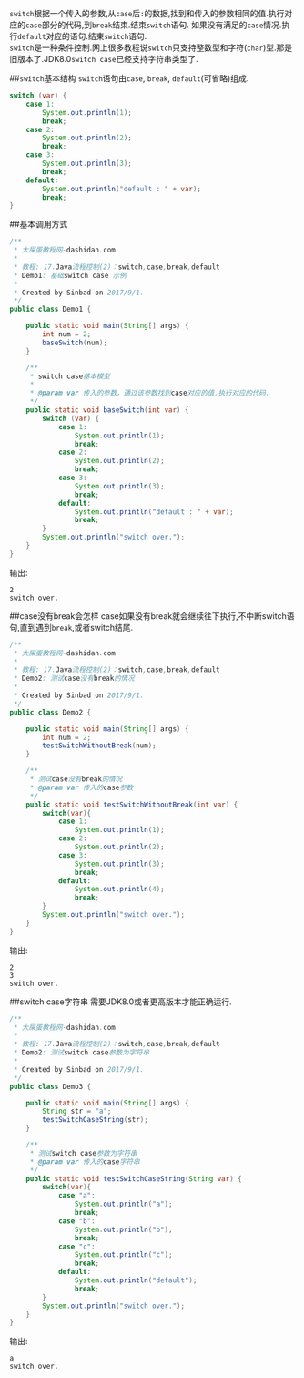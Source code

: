 `switch`根据一个传入的参数,从`case`后`:`的数据,找到和传入的参数相同的值.执行对应的`case`部分的代码,到`break`结束.结束`switch`语句. 
如果没有满足的`case`情况.执行`default`对应的语句.结束`switch`语句.    
`switch`是一种条件控制.网上很多教程说`switch`只支持整数型和字符(`char`)型.那是旧版本了.JDK8.0`switch case`已经支持字符串类型了.

##`switch`基本结构
`switch`语句由`case`, `break`, `default`(可省略)组成.
```java
switch (var) {
	case 1:
		System.out.println(1);
		break;
	case 2:
		System.out.println(2);
		break;
	case 3:
		System.out.println(3);
		break;
	default:
		System.out.println("default : " + var);
		break;
}
```
	
##基本调用方式
```java
/**
 * 大屎蛋教程网-dashidan.com
 *
 * 教程: 17.Java流程控制(2)：switch,case,break,default
 * Demo1: 基础switch case 示例
 *
 * Created by Sinbad on 2017/9/1.
 */
public class Demo1 {

    public static void main(String[] args) {
        int num = 2;
        baseSwitch(num);
    }

    /**
     * switch case基本模型
     *
     * @param var 传入的参数，通过该参数找到case对应的值,执行对应的代码.
     */
    public static void baseSwitch(int var) {
        switch (var) {
            case 1:
                System.out.println(1);
                break;
            case 2:
                System.out.println(2);
                break;
            case 3:
                System.out.println(3);
                break;
            default:
                System.out.println("default : " + var);
                break;
        }
        System.out.println("switch over.");
    }
}

```
输出:
	
	2
	switch over.
	
##case没有break会怎样
case如果没有break就会继续往下执行,不中断switch语句,直到遇到`break`,或者switch结尾.
```java
/**
 * 大屎蛋教程网-dashidan.com
 *
 * 教程: 17.Java流程控制(2)：switch,case,break,default
 * Demo2: 测试case没有break的情况
 *
 * Created by Sinbad on 2017/9/1.
 */
public class Demo2 {

    public static void main(String[] args) {
        int num = 2;
        testSwitchWithoutBreak(num);
    }

    /**
     * 测试case没有break的情况
     * @param var 传入的case参数
     */
    public static void testSwitchWithoutBreak(int var) {
        switch(var){
            case 1:
                System.out.println(1);
            case 2:
                System.out.println(2);
            case 3:
                System.out.println(3);
                break;
            default:
                System.out.println(4);
                break;
        }
        System.out.println("switch over.");
    }
}

```
输出:
	
	2
	3
	switch over.
	
##switch case字符串
需要JDK8.0或者更高版本才能正确运行.
```java
/**
 * 大屎蛋教程网-dashidan.com
 *
 * 教程: 17.Java流程控制(2)：switch,case,break,default
 * Demo2: 测试switch case参数为字符串
 *
 * Created by Sinbad on 2017/9/1.
 */
public class Demo3 {

    public static void main(String[] args) {
        String str = "a";
        testSwitchCaseString(str);
    }

    /**
     * 测试switch case参数为字符串
     * @param var 传入的case字符串
     */
    public static void testSwitchCaseString(String var) {
        switch(var){
            case "a":
                System.out.println("a");
                break;
            case "b":
                System.out.println("b");
                break;
            case "c":
                System.out.println("c");
                break;
            default:
                System.out.println("default");
                break;
        }
        System.out.println("switch over.");
    }
}
```

输出:
	
	a
	switch over.
